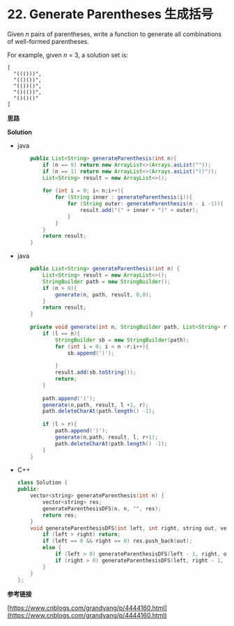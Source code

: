 # 22. Generate Parentheses 生成括号

Given *n* pairs of parentheses, write a function to generate all combinations of well-formed parentheses.

For example, given *n* = 3, a solution set is:

```
[
  "((()))",
  "(()())",
  "(())()",
  "()(())",
  "()()()"
]
```

**思路**



**Solution**

+ java

  ```java
      public List<String> generateParenthesis(int n){
          if (n == 0) return new ArrayList<>(Arrays.asList(""));
          if (n == 1) return new ArrayList<>(Arrays.asList("()"));
          List<String> result = new ArrayList<>();
          
          for (int i = 0; i< n;i++){
              for (String inner : generateParenthesis(i)){
                  for (String outer: generateParenthesis(n - i -1)){
                      result.add("(" + inner + ")" + outer);
                  }
              }
          }
          return result;
      }
  ```

+ java

  ```java
      public List<String> generateParenthesis(int n) {
          List<String> result = new ArrayList<>();
          StringBuilder path = new StringBuilder();
          if (n > 0){
              generate(n, path, result, 0,0);
          }
          return result;
      }
      
      private void generate(int n, StringBuilder path, List<String> result, int l, int r){
          if (l == n){
              StringBuilder sb = new StringBuilder(path);
              for (int i = 0; i < n -r;i++){
                  sb.append(')');
                  
              }
              result.add(sb.toString());
              return;
          }
          
          path.append('(');
          generate(n,path, result, l +1, r);
          path.deleteCharAt(path.length() -1);
          
          if (l > r){
              path.append(')');
              generate(n,path, result, l, r+1);
              path.deleteCharAt(path.length() -1);
          }
      }
  ```

+ C++

  ```c++
  class Solution {
  public:
      vector<string> generateParenthesis(int n) {
          vector<string> res;
          generateParenthesisDFS(n, n, "", res);
          return res;
      }
      void generateParenthesisDFS(int left, int right, string out, vector<string> &res) {
          if (left > right) return;
          if (left == 0 && right == 0) res.push_back(out);
          else {
              if (left > 0) generateParenthesisDFS(left - 1, right, out + '(', res);
              if (right > 0) generateParenthesisDFS(left, right - 1, out + ')', res);
          }
      }
  };
  ```

  

**参考链接**

[https://www.cnblogs.com/grandyang/p/4444160.html](https://www.cnblogs.com/grandyang/p/4444160.html)